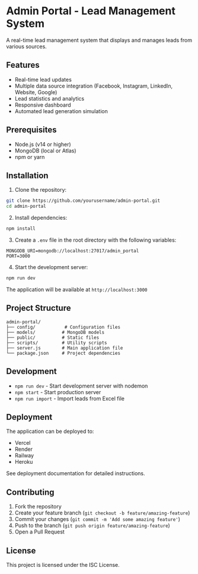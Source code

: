 # Admin Portal - Lead Management System

A real-time lead management system that displays and manages leads from various sources.

## Features

- Real-time lead updates
- Multiple data source integration (Facebook, Instagram, LinkedIn, Website, Google)
- Lead statistics and analytics
- Responsive dashboard
- Automated lead generation simulation

## Prerequisites

- Node.js (v14 or higher)
- MongoDB (local or Atlas)
- npm or yarn

## Installation

1. Clone the repository:
```bash
git clone https://github.com/yourusername/admin-portal.git
cd admin-portal
```

2. Install dependencies:
```bash
npm install
```

3. Create a `.env` file in the root directory with the following variables:
```
MONGODB_URI=mongodb://localhost:27017/admin_portal
PORT=3000
```

4. Start the development server:
```bash
npm run dev
```

The application will be available at `http://localhost:3000`

## Project Structure

```
admin-portal/
├── config/           # Configuration files
├── models/          # MongoDB models
├── public/          # Static files
├── scripts/         # Utility scripts
├── server.js        # Main application file
└── package.json     # Project dependencies
```

## Development

- `npm run dev` - Start development server with nodemon
- `npm start` - Start production server
- `npm run import` - Import leads from Excel file

## Deployment

The application can be deployed to:
- Vercel
- Render
- Railway
- Heroku

See deployment documentation for detailed instructions.

## Contributing

1. Fork the repository
2. Create your feature branch (`git checkout -b feature/amazing-feature`)
3. Commit your changes (`git commit -m 'Add some amazing feature'`)
4. Push to the branch (`git push origin feature/amazing-feature`)
5. Open a Pull Request

## License

This project is licensed under the ISC License. 